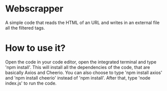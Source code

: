 # Webscrapper
A simple code that reads the HTML of an URL and writes in an external file all the filtered tags.

# How to use it?
Open the code in your code editor, open the integrated terminal and type 'npm install'. This will install all the dependencies of the code, that are basically Axios and Cheerio. You can also choose to type 'npm install axios' and 'npm install cheerio' instead of 'npm install'.
After that, type 'node index.js' to run the code.
